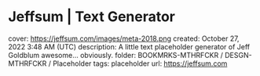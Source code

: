 # Jeffsum | Text Generator

cover: https://jeffsum.com/images/meta-2018.png
created: October 27, 2022 3:48 AM (UTC)
description: A little text placeholder generator of Jeff Goldblum awesome... obviously.
folder: BOOKMRKS-MTHRFCKR / DESGN-MTHRFCKR / Placeholder
tags: placeholder
url: https://jeffsum.com